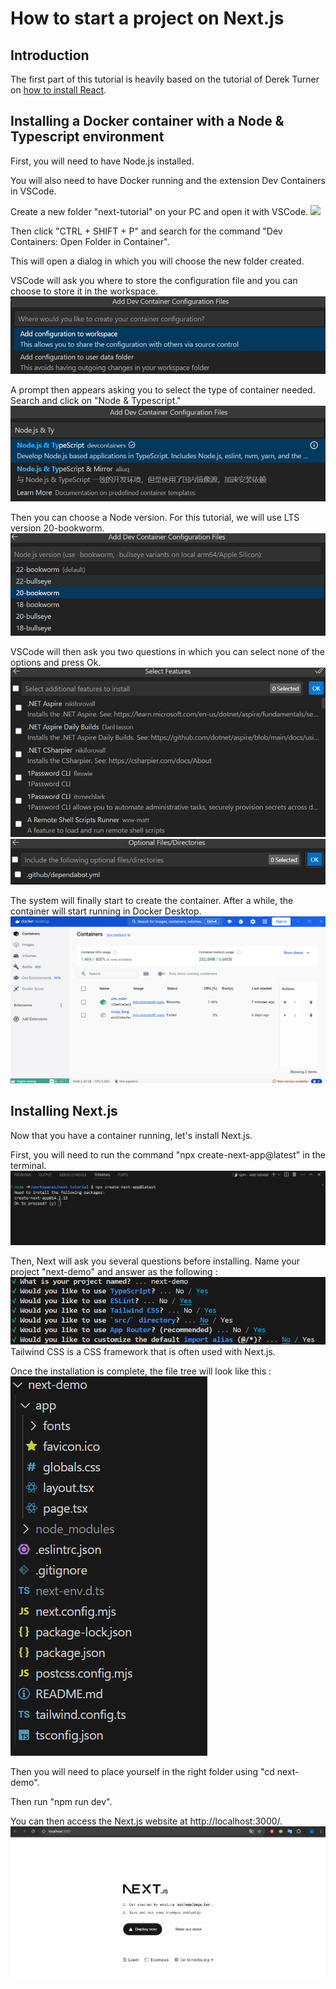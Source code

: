 # How to start a project on Next.js

## Introduction

The first part of this tutorial is heavily based on the tutorial of Derek Turner on [how to install React](https://derekturner.github.io/IT-docs-24/#/Block_REACT/section_5/reactDevelopment1?id=dockervite-client-side-app).

## Installing a Docker container with a Node & Typescript environment

First, you will need to have Node.js installed.

You will also need to have Docker running and the extension Dev Containers in VSCode.

Create a new folder "next-tutorial" on your PC and open it with VSCode.
![](/../Internet-Technologies/src/assets/images/create-folder.PNG)

Then click "CTRL + SHIFT + P" and search for the command "Dev Containers: Open Folder in Container".

This will open a dialog in which you will choose the new folder created.

VSCode will ask you where to store the configuration file and you can choose to store it in the workspace.
![](/src/assets/images/add-config-workspace.PNG)

A prompt then appears asking you to select the type of container needed. Search and click on "Node & Typescript."
![](/src/assets/images/choose-environement.png)

Then you can choose a Node version. For this tutorial, we will use LTS version 20-bookworm.
![](/src/assets/images/choose-node-version.png)

VSCode will then ask you two questions in which you can select none of the options and press Ok.
![](/src/assets/images/no-option-1.png)
![](/src/assets/images/no-option-2.png)

The system will finally start to create the container.
After a while, the container will start running in Docker Desktop.
![](/src/assets/images/docker-container-running.png)




## Installing Next.js

Now that you have a container running, let's install Next.js.

First, you will need to run the command "npx create-next-app@latest" in the terminal.
![](/src/assets/images/press-y-to-install.png)

Then, Next will ask you several questions before installing. Name your project "next-demo" and answer as the following :
![](/src/assets/images/questions-asked.png)
Tailwind CSS is a CSS framework that is often used with Next.js.

Once the installation is complete, the file tree will look like this :
![](/src/assets/images/file-tree-next.png)

Then you will need to place yourself in the right folder using "cd next-demo".

Then run "npm run dev".

You can then access the Next.js website at http://localhost:3000/.
![](/src/assets/images/next-website.png)